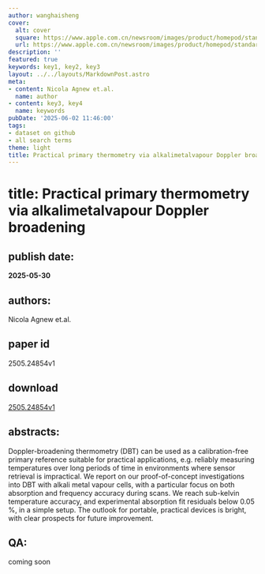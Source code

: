 ```yaml
---
author: wanghaisheng
cover:
  alt: cover
  square: https://www.apple.com.cn/newsroom/images/product/homepod/standard/Apple-HomePod-hero-230118_big.jpg.large_2x.jpg
  url: https://www.apple.com.cn/newsroom/images/product/homepod/standard/Apple-HomePod-hero-230118_big.jpg.large_2x.jpg
description: ''
featured: true
keywords: key1, key2, key3
layout: ../../layouts/MarkdownPost.astro
meta:
- content: Nicola Agnew et.al.
  name: author
- content: key3, key4
  name: keywords
pubDate: '2025-06-02 11:46:00'
tags:
- dataset on github
- all search terms
theme: light
title: Practical primary thermometry via alkalimetalvapour Doppler broadening
---
```


# title: Practical primary thermometry via alkalimetalvapour Doppler broadening 
## publish date: 
**2025-05-30** 
## authors: 
  Nicola Agnew et.al. 
## paper id
2505.24854v1
## download
[2505.24854v1](http://arxiv.org/abs/2505.24854v1)
## abstracts:
Doppler-broadening thermometry (DBT) can be used as a calibration-free primary reference suitable for practical applications, e.g. reliably measuring temperatures over long periods of time in environments where sensor retrieval is impractical. We report on our proof-of-concept investigations into DBT with alkali metal vapour cells, with a particular focus on both absorption and frequency accuracy during scans. We reach sub-kelvin temperature accuracy, and experimental absorption fit residuals below $0.05\,\%$, in a simple setup. The outlook for portable, practical devices is bright, with clear prospects for future improvement.
## QA:
coming soon
